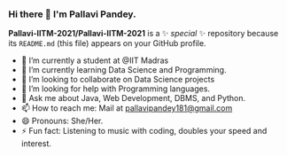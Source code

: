 ### Hi there 👋 I'm Pallavi Pandey. 


**Pallavi-IITM-2021/Pallavi-IITM-2021** is a ✨ _special_ ✨ repository because its `README.md` (this file) appears on your GitHub profile.


- 🔭 I’m currently a student at @IIT Madras 
- 🌱 I’m currently learning Data Science and Programming.
- 👯 I’m looking to collaborate on Data Science projects
- 🤔 I’m looking for help with Programming languages.
- 💬 Ask me about Java, Web Development, DBMS, and Python.
- 📫 How to reach me: Mail at pallavipandey181@gmail.com
- 😄 Pronouns: She/Her.
- ⚡ Fun fact: Listening to music with coding, doubles your speed and interest.

